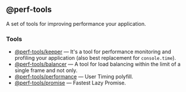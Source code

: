 @perf-tools
-----------
A set of tools for improving performance your application.


### Tools

 - [@perf-tools/keeper](./keeper/#readme) — It's a tool for performance monitoring and profiling your application (also best replacement for `console.time`).
 - [@perf-tools/balancer](./balancer/#readme) — A tool for load balancing within the limit of a single frame and not only.
 - [@perf-tools/performance](./performance/#readme) — User Timing polyfill.
 - [@perf-tools/promise](./promise/#readme) — Fastest Lazy Promise.
